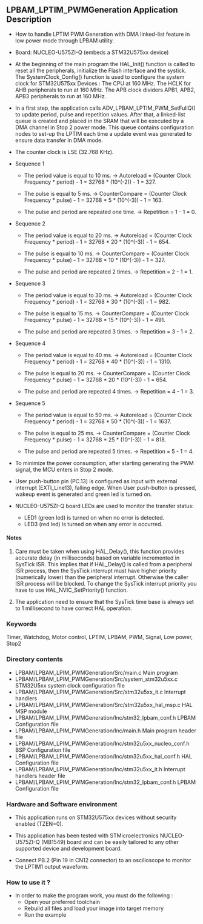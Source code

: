 ## <b>LPBAM_LPTIM_PWMGeneration Application Description</b>
-   How to handle LPTIM PWM Generation with DMA linked-list feature in low power mode
through LPBAM utility.

-   Board: NUCLEO-U575ZI-Q (embeds a STM32U575xx device)

-   At the beginning of the main program the HAL_Init() function is called to reset
all the peripherals, initialize the Flash interface and the systick.
The SystemClock_Config() function is used to configure the system clock for STM32U575xx Devices :
The CPU at 160 MHz.
The HCLK for AHB peripherals to run at 160 MHz.
The APB clock dividers APB1, APB2, APB3 peripherals to run at 160 MHz.

-   In a first step, the application calls ADV_LPBAM_LPTIM_PWM_SetFullQ() to update period, pulse and repetition values.
After that, a linked-list queue is created and placed in the SRAM that will be executed by a DMA channel in Stop 2
power mode. This queue contains configuration nodes to set-up the LPTIM each time a update event was generated to ensure
data transfer in DMA mode.

-   The counter clock is LSE (32.768 KHz).

-   Sequence 1
    -   The period value is equal to 10 ms.
          -> Autoreload = (Counter Clock Frequency * period) - 1
                        = 32768 * (10^(-2)) - 1
                        = 327.

    -   The pulse is equal to 5 ms.
          -> CounterCompare = (Counter Clock Frequency * pulse) - 1
                            = 32768 * 5 * (10^(-3)) - 1
                            = 163.

    -   The pulse and period are repeated one time.
          -> Repetition = 1 - 1
                        = 0.

-   Sequence 2
    -   The period value is equal to 20 ms.
          -> Autoreload = (Counter Clock Frequency * period) - 1
                        = 32768 * 20 * (10^(-3)) - 1
                        = 654.

    -   The pulse is equal to 10 ms.
          -> CounterCompare = (Counter Clock Frequency * pulse) - 1
                            = 32768 * 10 * (10^(-3)) - 1
                            = 327.

    -   The pulse and period are repeated 2 times.
          -> Repetition = 2 - 1
                        = 1.

-   Sequence 3
    -   The period value is equal to 30 ms.
          -> Autoreload = (Counter Clock Frequency * period) - 1
                        = 32768 * 30 * (10^(-3)) - 1
                        = 982.

    -   The pulse is equal to 15 ms.
          -> CounterCompare = (Counter Clock Frequency * pulse) - 1
                            = 32768 * 15 * (10^(-3)) - 1
                            = 491.

    -   The pulse and period are repeated 3 times.
          -> Repetition = 3 - 1
                        = 2.

-   Sequence 4
    -   The period value is equal to 40 ms.
          -> Autoreload = (Counter Clock Frequency * period) - 1
                        = 32768 * 40 * (10^(-3)) - 1
                        = 1310.

    -   The pulse is equal to 20 ms.
          -> CounterCompare = (Counter Clock Frequency * pulse) - 1
                            = 32768 * 20 * (10^(-3)) - 1
                            = 654.

    -   The pulse and period are repeated 4 times.
          -> Repetition = 4 - 1
                        = 3.

-   Sequence 5
    -   The period value is equal to 50 ms.
          -> Autoreload = (Counter Clock Frequency * period) - 1
                        = 32768 * 50 * (10^(-3)) - 1
                        = 1637.

    -   The pulse is equal to 25 ms.
          -> CounterCompare = (Counter Clock Frequency * pulse) - 1
                            = 32768 * 25 * (10^(-3)) - 1
                            = 818.

    -   The pulse and period are repeated 5 times.
          -> Repetition = 5 - 1
                        = 4.

-   To minimize the power consumption, after starting generating the PWM signal, the MCU enters in Stop 2 mode.

-   User push-button pin (PC.13) is configured as input with external interrupt (EXTI_Line13), falling edge. When User
push-button is pressed, wakeup event is generated and green led is turned on.

-   NUCLEO-U575ZI-Q board LEDs are used to monitor the transfer status:
    -   LED1 (green led) is turned on when no error is detected.
    -   LED3 (red led) is turned on when any error is occurred.

#### <b>Notes</b>
 1. Care must be taken when using HAL_Delay(), this function provides accurate delay (in milliseconds)
      based on variable incremented in SysTick ISR. This implies that if HAL_Delay() is called from
      a peripheral ISR process, then the SysTick interrupt must have higher priority (numerically lower)
      than the peripheral interrupt. Otherwise the caller ISR process will be blocked.
      To change the SysTick interrupt priority you have to use HAL_NVIC_SetPriority() function.

 2. The application need to ensure that the SysTick time base is always set to 1 millisecond
      to have correct HAL operation.

### <b>Keywords</b>

Timer, Watchdog, Motor control, LPTIM, LPBAM, PWM, Signal, Low power, Stop2

### <b>Directory contents</b>

-   LPBAM/LPBAM_LPIM_PWMGeneration/Src/main.c                  Main program
-   LPBAM/LPBAM_LPIM_PWMGeneration/Src/system_stm32u5xx.c      STM32U5xx system clock configuration file
-   LPBAM/LPBAM_LPIM_PWMGeneration/Src/stm32u5xx_it.c          Interrupt handlers
-   LPBAM/LPBAM_LPIM_PWMGeneration/Src/stm32u5xx_hal_msp.c     HAL MSP module
-   LPBAM/LPBAM_LPIM_PWMGeneration/Inc/stm32_lpbam_conf.h      LPBAM Configuration file
-   LPBAM/LPBAM_LPIM_PWMGeneration/Inc/main.h                  Main program header file
-   LPBAM/LPBAM_LPIM_PWMGeneration/Inc/stm32u5xx_nucleo_conf.h BSP Configuration file
-   LPBAM/LPBAM_LPIM_PWMGeneration/Inc/stm32u5xx_hal_conf.h    HAL Configuration file
-   LPBAM/LPBAM_LPIM_PWMGeneration/Inc/stm32u5xx_it.h          Interrupt handlers header file
-   LPBAM/LPBAM_LPIM_PWMGeneration/Inc/stm32_lpbam_conf.h      LPBAM Configuration file

### <b>Hardware and Software environment</b>

-   This application runs on STM32U575xx devices without security enabled (TZEN=0).

-   This application has been tested with STMicroelectronics NUCLEO-U575ZI-Q (MB1549)
    board and can be easily tailored to any other supported device
    and development board.

-   Connect PB.2 (Pin 19 in CN12 connector) to an oscilloscope to monitor the LPTIM1 output waveform.

### <b>How to use it ?</b>

-   In order to make the program work, you must do the following :
    -   Open your preferred toolchain
    -   Rebuild all files and load your image into target memory
    -   Run the example

